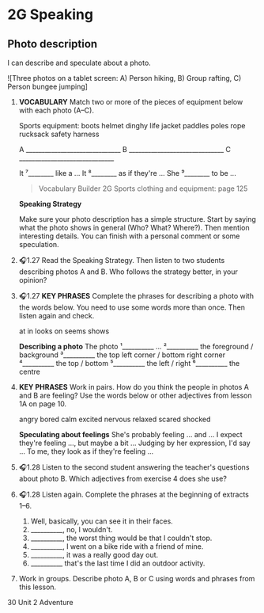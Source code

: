 # 2G Speaking

## Photo description

I can describe and speculate about a photo.

![Three photos on a tablet screen: A) Person hiking, B) Group rafting, C) Person bungee jumping]

1. **VOCABULARY** Match two or more of the pieces of equipment below with each photo (A–C).

   Sports equipment: boots helmet dinghy life jacket paddles poles rope rucksack safety harness

   A ______________________________
   B ______________________________
   C ______________________________

   It ⁷________ like a ...
   It ⁸________ as if they're ...
   She ⁹________ to be ...

   > Vocabulary Builder 2G Sports clothing and equipment: page 125

   **Speaking Strategy**
   
   Make sure your photo description has a simple structure. Start by saying what the photo shows in general (Who? What? Where?). Then mention interesting details. You can finish with a personal comment or some speculation.

2. 🎧1.27 Read the Speaking Strategy. Then listen to two students describing photos A and B. Who follows the strategy better, in your opinion?

3. 🎧1.27 **KEY PHRASES** Complete the phrases for describing a photo with the words below. You need to use some words more than once. Then listen again and check.

   at in looks on seems shows

   **Describing a photo**
   The photo ¹__________ ...
   ²__________ the foreground / background
   ³__________ the top left corner / bottom right corner
   ⁴__________ the top / bottom
   ⁵__________ the left / right
   ⁶__________ the centre

4. **KEY PHRASES** Work in pairs. How do you think the people in photos A and B are feeling? Use the words below or other adjectives from lesson 1A on page 10.

   angry bored calm excited nervous relaxed scared shocked

   **Speculating about feelings**
   She's probably feeling ... and ...
   I expect they're feeling ..., but maybe a bit ...
   Judging by her expression, I'd say ...
   To me, they look as if they're feeling ...

5. 🎧1.28 Listen to the second student answering the teacher's questions about photo B. Which adjectives from exercise 4 does she use?

6. 🎧1.28 Listen again. Complete the phrases at the beginning of extracts 1–6.
   1. Well, basically, you can see it in their faces.
   2. __________, no, I wouldn't.
   3. __________, the worst thing would be that I couldn't stop.
   4. __________, I went on a bike ride with a friend of mine.
   5. __________, it was a really good day out.
   6. __________ that's the last time I did an outdoor activity.

7. Work in groups. Describe photo A, B or C using words and phrases from this lesson.

30 Unit 2 Adventure
